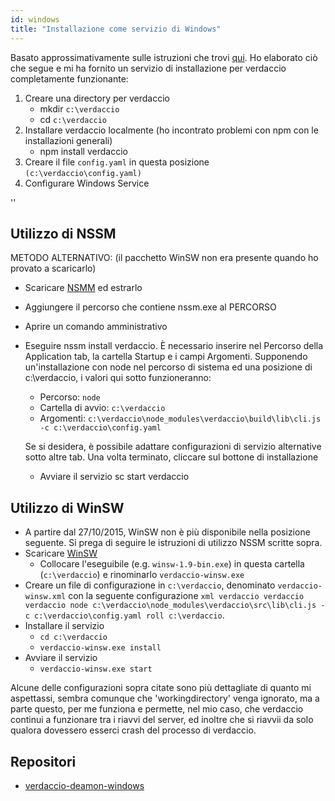 ```yaml
---
id: windows
title: "Installazione come servizio di Windows"
---
```


Basato approssimativamente sulle istruzioni che trovi [qui](http://asysadmin.tumblr.com/post/32941224574/running-nginx-on-windows-as-a-service). Ho elaborato ciò che segue e mi ha fornito un servizio di installazione per verdaccio completamente funzionante:

1. Creare una directory per verdaccio 
    * mkdir `c:\verdaccio`
    * cd `c:\verdaccio`
2. Installare verdaccio localmente (ho incontrato problemi con npm con le installazioni generali) 
    * npm install verdaccio
3. Creare il file `config.yaml` in questa posizione `(c:\verdaccio\config.yaml)`
4. Configurare Windows Service

<div id="codefund">''</div>

## Utilizzo di NSSM

METODO ALTERNATIVO: (il pacchetto WinSW non era presente quando ho provato a scaricarlo)

* Scaricare [NSMM](https://www.nssm.cc/download/) ed estrarlo

* Aggiungere il percorso che contiene nssm.exe al PERCORSO

* Aprire un comando amministrativo

* Eseguire nssm install verdaccio. È necessario inserire nel Percorso della Application tab, la cartella Startup e i campi Argomenti. Supponendo un'installazione con node nel percorso di sistema ed una posizione di c:\verdaccio, i valori qui sotto funzioneranno:
    
    * Percorso: `node`
    * Cartella di avvio: `c:\verdaccio`
    * Argomenti: `c:\verdaccio\node_modules\verdaccio\build\lib\cli.js -c c:\verdaccio\config.yaml`
    
    Se si desidera, è possibile adattare configurazioni di servizio alternative sotto altre tab. Una volta terminato, cliccare sul bottone di installazione
    
    * Avviare il servizio sc start verdaccio

## Utilizzo di WinSW

* A partire dal 27/10/2015, WinSW non è più disponibile nella posizione seguente. Si prega di seguire le istruzioni di utilizzo NSSM scritte sopra.
* Scaricare [WinSW](http://repo.jenkins-ci.org/releases/com/sun/winsw/winsw/) 
    * Collocare l'eseguibile (e.g. `winsw-1.9-bin.exe`) in questa cartella (`c:\verdaccio`) e rinominarlo `verdaccio-winsw.exe`
* Creare un file di configurazione in `c:\verdaccio`, denominato `verdaccio-winsw.xml` con la seguente configurazione `xml verdaccio verdaccio verdaccio node c:\verdaccio\node_modules\verdaccio\src\lib\cli.js -c c:\verdaccio\config.yaml roll c:\verdaccio`.
* Installare il servizio 
    * `cd c:\verdaccio`
    * `verdaccio-winsw.exe install`
* Avviare il servizio 
    * `verdaccio-winsw.exe start`

Alcune delle configurazioni sopra citate sono più dettagliate di quanto mi aspettassi, sembra comunque che 'workingdirectory' venga ignorato, ma a parte questo, per me funziona e permette, nel mio caso, che verdaccio continui a funzionare tra i riavvi del server, ed inoltre che si riavvii da solo qualora dovessero esserci crash del processo di verdaccio.

## Repositori

* [verdaccio-deamon-windows](https://github.com/davidenke/verdaccio-deamon-windows)